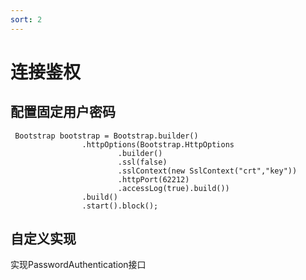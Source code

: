 ```yaml
---
sort: 2
---
```


# 连接鉴权

##  配置固定用户密码

```
 Bootstrap bootstrap = Bootstrap.builder()
                .httpOptions(Bootstrap.HttpOptions
                        .builder()
                        .ssl(false)
                        .sslContext(new SslContext("crt","key"))
                        .httpPort(62212)
                        .accessLog(true).build())
                .build()
                .start().block();
```

## 自定义实现
实现PasswordAuthentication接口


